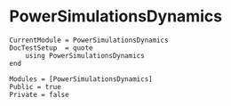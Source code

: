 # PowerSimulationsDynamics

```@meta
CurrentModule = PowerSimulationsDynamics
DocTestSetup  = quote
    using PowerSimulationsDynamics
end
```

```@autodocs
Modules = [PowerSimulationsDynamics]
Public = true
Private = false
```
